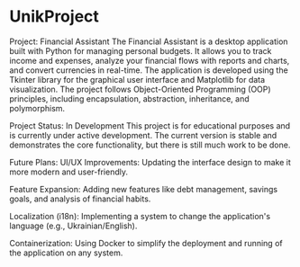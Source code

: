 # UnikProject
Project: Financial Assistant
 The Financial Assistant is a desktop application built with Python for managing personal budgets. It allows you to track income and expenses, analyze your financial flows with reports and charts, and convert currencies in real-time.
The application is developed using the Tkinter library for the graphical user interface and Matplotlib for data visualization. The project follows Object-Oriented Programming (OOP) principles, including encapsulation, abstraction, inheritance, and polymorphism.

Project Status: In Development
 This project is for educational purposes and is currently under active development. The current version is stable and demonstrates the core functionality, but there is still much work to be done.

Future Plans:
 UI/UX Improvements: Updating the interface design to make it more modern and user-friendly.

 Feature Expansion: Adding new features like debt management, savings goals, and analysis of financial habits.

 Localization (i18n): Implementing a system to change the application's language (e.g., Ukrainian/English).

 Containerization: Using Docker to simplify the deployment and running of the application on any system.
